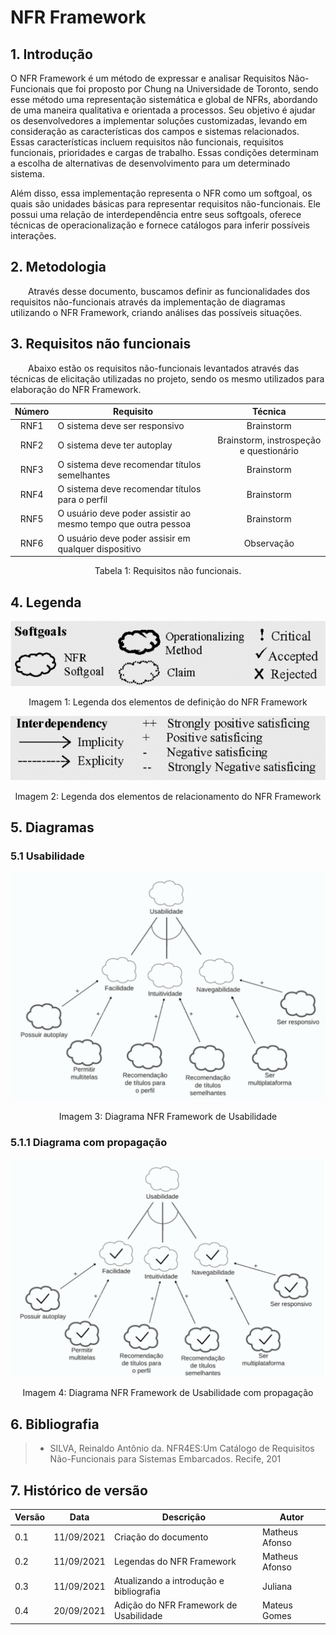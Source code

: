 # NFR Framework

## 1. Introdução
O NFR Framework é um método de expressar e analisar Requisitos Não-Funcionais que foi proposto por Chung na Universidade de Toronto, sendo esse método uma representação sistemática e global de NFRs, abordando de uma maneira qualitativa e orientada a processos. Seu objetivo é ajudar os desenvolvedores a implementar soluções customizadas, levando em consideração as características dos campos e sistemas relacionados. Essas características incluem requisitos não funcionais, requisitos funcionais, prioridades e cargas de trabalho. Essas condições determinam a escolha de alternativas de desenvolvimento para um determinado sistema.

Além disso, essa implementação representa o NFR como um softgoal, os quais são unidades básicas para representar requisitos não-funcionais. Ele possui uma relação de interdependência entre seus softgoals, oferece técnicas de operacionalização e fornece catálogos para inferir possíveis interações.

## 2. Metodologia
&emsp;&emsp;Através desse documento, buscamos definir as funcionalidades dos requisitos não-funcionais através da implementação de diagramas utilizando o NFR Framework, criando análises das possíveis situações.

## 3. Requisitos não funcionais
&emsp;&emsp;Abaixo estão os requisitos não-funcionais levantados através das técnicas de elicitação utilizadas no projeto, sendo os mesmo utilizados para elaboração do NFR Framework.
<center>

| Número | Requisito | Técnica        |
| :------: | ---------- | :---------------------------------------------------: |
| RNF1 | O sistema deve ser responsivo | Brainstorm |
| RNF2 | O sistema deve ter autoplay | Brainstorm, instrospeção e questionário |
| RNF3 | O sistema deve recomendar títulos semelhantes | Brainstorm |
| RNF4 | O sistema deve recomendar títulos para o perfil | Brainstorm |
| RNF5 | O usuário deve poder assistir ao mesmo tempo que outra pessoa | Brainstorm |
| RNF6 | O usuário deve poder assisir em qualquer dispositivo | Observação |

<figcaption>Tabela 1: Requisitos não funcionais.</figcaption>

</center>

## 4. Legenda
<center>

![nfr](../assets/nfr/nfr_guide.png)
<figcaption>Imagem 1: Legenda dos elementos de definição do NFR Framework</figcaption>

![nfr](../assets/nfr/nfr_line_guide.png)
<figcaption>Imagem 2: Legenda dos elementos de relacionamento do NFR Framework</figcaption>

</center>

## 5. Diagramas

### 5.1 Usabilidade
<center>

![nfr](../assets/nfr/nfr_usability.png)
<figcaption>Imagem 3: Diagrama NFR Framework de Usabilidade</figcaption>

</center>

### 5.1.1 Diagrama com propagação

<center>

![nfr](../assets/nfr/nfr_usability_prop.png)
<figcaption>Imagem 4: Diagrama NFR Framework de Usabilidade com propagação</figcaption>

</center>

## 6. Bibliografia

> - SILVA, Reinaldo Antônio da. NFR4ES:Um Catálogo de Requisitos Não-Funcionais para Sistemas Embarcados. Recife, 201

## 7. Histórico de versão

| Versão | Data       | Descrição                      | Autor          |
| ------ | ---------- | ------------------------------ | -------------  |
| 0.1    | 11/09/2021 | Criação do documento           | Matheus Afonso |
| 0.2    | 11/09/2021 | Legendas do NFR Framework      | Matheus Afonso |
| 0.3    | 11/09/2021 | Atualizando a introdução e bibliografia | Juliana |
| 0.4    | 20/09/2021 | Adição do NFR Framework de Usabilidade | Mateus Gomes |